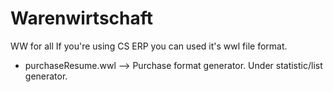 # Warenwirtschaft
 WW for all
 If you're using CS ERP you can used it's wwl file format.

- purchaseResume.wwl --> Purchase format generator. Under statistic/list generator.
